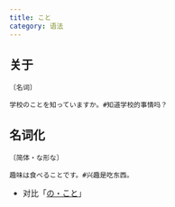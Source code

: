 ```yaml
---
title: こと
category: 语法
---
```


## 关于

`〔名词〕`

```example
学校のことを知っていますか。#知道学校的事情吗？
```

## 名词化

`〔简体・な形な〕`

```example
趣味は食べることです。#兴趣是吃东西。
```

- 对比「[の・こと](no-koto#名词化)」
